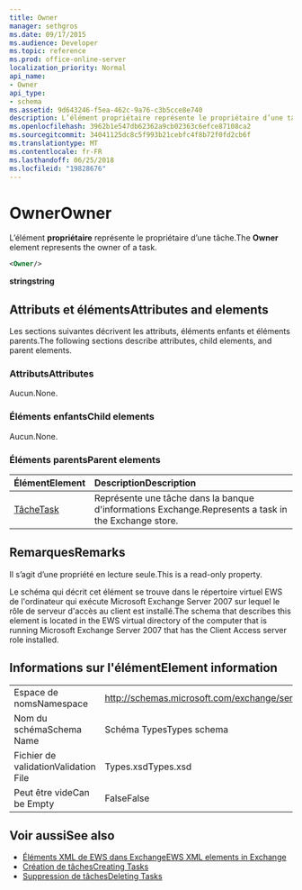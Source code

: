 ```yaml
---
title: Owner
manager: sethgros
ms.date: 09/17/2015
ms.audience: Developer
ms.topic: reference
ms.prod: office-online-server
localization_priority: Normal
api_name:
- Owner
api_type:
- schema
ms.assetid: 9d643246-f5ea-462c-9a76-c3b5cce8e740
description: L’élément propriétaire représente le propriétaire d’une tâche.
ms.openlocfilehash: 3962b1e547db62362a9cb02363c6efce87108ca2
ms.sourcegitcommit: 34041125dc8c5f993b21cebfc4f8b72f0fd2cb6f
ms.translationtype: MT
ms.contentlocale: fr-FR
ms.lasthandoff: 06/25/2018
ms.locfileid: "19828676"
---
```

# <a name="owner"></a><span data-ttu-id="5dd2e-103">Owner</span><span class="sxs-lookup"><span data-stu-id="5dd2e-103">Owner</span></span>

<span data-ttu-id="5dd2e-104">L’élément **propriétaire** représente le propriétaire d’une tâche.</span><span class="sxs-lookup"><span data-stu-id="5dd2e-104">The **Owner** element represents the owner of a task.</span></span> 
  
```xml
<Owner/>
```

<span data-ttu-id="5dd2e-105">**string**</span><span class="sxs-lookup"><span data-stu-id="5dd2e-105">**string**</span></span>

## <a name="attributes-and-elements"></a><span data-ttu-id="5dd2e-106">Attributs et éléments</span><span class="sxs-lookup"><span data-stu-id="5dd2e-106">Attributes and elements</span></span>

<span data-ttu-id="5dd2e-107">Les sections suivantes décrivent les attributs, éléments enfants et éléments parents.</span><span class="sxs-lookup"><span data-stu-id="5dd2e-107">The following sections describe attributes, child elements, and parent elements.</span></span>
  
### <a name="attributes"></a><span data-ttu-id="5dd2e-108">Attributs</span><span class="sxs-lookup"><span data-stu-id="5dd2e-108">Attributes</span></span>

<span data-ttu-id="5dd2e-109">Aucun.</span><span class="sxs-lookup"><span data-stu-id="5dd2e-109">None.</span></span>
  
### <a name="child-elements"></a><span data-ttu-id="5dd2e-110">Éléments enfants</span><span class="sxs-lookup"><span data-stu-id="5dd2e-110">Child elements</span></span>

<span data-ttu-id="5dd2e-111">Aucun.</span><span class="sxs-lookup"><span data-stu-id="5dd2e-111">None.</span></span>
  
### <a name="parent-elements"></a><span data-ttu-id="5dd2e-112">Éléments parents</span><span class="sxs-lookup"><span data-stu-id="5dd2e-112">Parent elements</span></span>

|<span data-ttu-id="5dd2e-113">**Élément**</span><span class="sxs-lookup"><span data-stu-id="5dd2e-113">**Element**</span></span>|<span data-ttu-id="5dd2e-114">**Description**</span><span class="sxs-lookup"><span data-stu-id="5dd2e-114">**Description**</span></span>|
|:-----|:-----|
|[<span data-ttu-id="5dd2e-115">Tâche</span><span class="sxs-lookup"><span data-stu-id="5dd2e-115">Task</span></span>](task.md) <br/> |<span data-ttu-id="5dd2e-116">Représente une tâche dans la banque d'informations Exchange.</span><span class="sxs-lookup"><span data-stu-id="5dd2e-116">Represents a task in the Exchange store.</span></span>  <br/> |
   
## <a name="remarks"></a><span data-ttu-id="5dd2e-117">Remarques</span><span class="sxs-lookup"><span data-stu-id="5dd2e-117">Remarks</span></span>

<span data-ttu-id="5dd2e-118">Il s’agit d’une propriété en lecture seule.</span><span class="sxs-lookup"><span data-stu-id="5dd2e-118">This is a read-only property.</span></span>
  
<span data-ttu-id="5dd2e-119">Le schéma qui décrit cet élément se trouve dans le répertoire virtuel EWS de l'ordinateur qui exécute Microsoft Exchange Server 2007 sur lequel le rôle de serveur d'accès au client est installé.</span><span class="sxs-lookup"><span data-stu-id="5dd2e-119">The schema that describes this element is located in the EWS virtual directory of the computer that is running Microsoft Exchange Server 2007 that has the Client Access server role installed.</span></span>
  
## <a name="element-information"></a><span data-ttu-id="5dd2e-120">Informations sur l'élément</span><span class="sxs-lookup"><span data-stu-id="5dd2e-120">Element information</span></span>

|||
|:-----|:-----|
|<span data-ttu-id="5dd2e-121">Espace de noms</span><span class="sxs-lookup"><span data-stu-id="5dd2e-121">Namespace</span></span>  <br/> |http://schemas.microsoft.com/exchange/services/2006/types  <br/> |
|<span data-ttu-id="5dd2e-122">Nom du schéma</span><span class="sxs-lookup"><span data-stu-id="5dd2e-122">Schema Name</span></span>  <br/> |<span data-ttu-id="5dd2e-123">Schéma Types</span><span class="sxs-lookup"><span data-stu-id="5dd2e-123">Types schema</span></span>  <br/> |
|<span data-ttu-id="5dd2e-124">Fichier de validation</span><span class="sxs-lookup"><span data-stu-id="5dd2e-124">Validation File</span></span>  <br/> |<span data-ttu-id="5dd2e-125">Types.xsd</span><span class="sxs-lookup"><span data-stu-id="5dd2e-125">Types.xsd</span></span>  <br/> |
|<span data-ttu-id="5dd2e-126">Peut être vide</span><span class="sxs-lookup"><span data-stu-id="5dd2e-126">Can be Empty</span></span>  <br/> |<span data-ttu-id="5dd2e-127">False</span><span class="sxs-lookup"><span data-stu-id="5dd2e-127">False</span></span>  <br/> |
   
## <a name="see-also"></a><span data-ttu-id="5dd2e-128">Voir aussi</span><span class="sxs-lookup"><span data-stu-id="5dd2e-128">See also</span></span>

- [<span data-ttu-id="5dd2e-129">Éléments XML de EWS dans Exchange</span><span class="sxs-lookup"><span data-stu-id="5dd2e-129">EWS XML elements in Exchange</span></span>](ews-xml-elements-in-exchange.md)
- [<span data-ttu-id="5dd2e-130">Création de tâches</span><span class="sxs-lookup"><span data-stu-id="5dd2e-130">Creating Tasks</span></span>](http://msdn.microsoft.com/library/0ef97334-e8a0-4f67-a23a-dd9e2bbad49f%28Office.15%29.aspx) 
- [<span data-ttu-id="5dd2e-131">Suppression de tâches</span><span class="sxs-lookup"><span data-stu-id="5dd2e-131">Deleting Tasks</span></span>](http://msdn.microsoft.com/library/a3d7e25f-8a35-4901-b1d9-d31f418ab340%28Office.15%29.aspx)


